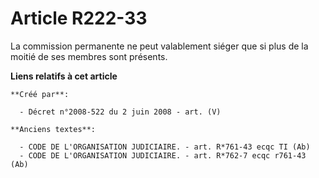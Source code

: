 # Article R222-33

La commission permanente ne peut valablement siéger que si plus de la moitié de ses membres sont présents.

**Liens relatifs à cet article**

	**Créé par**:

	  - Décret n°2008-522 du 2 juin 2008 - art. (V)

	**Anciens textes**:

	  - CODE DE L'ORGANISATION JUDICIAIRE. - art. R*761-43 ecqc TI (Ab)
	  - CODE DE L'ORGANISATION JUDICIAIRE. - art. R*762-7 ecqc r761-43 (Ab)
